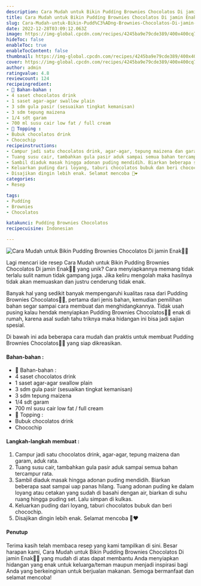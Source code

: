 ```yaml
---
description: Cara Mudah untuk Bikin Puddíng Brownies Chocolatos Di jamin Enak"
title: Cara Mudah untuk Bikin Puddíng Brownies Chocolatos Di jamin Enak
slug: Cara-Mudah-untuk-Bikin-Pudd%C3%ADng-Brownies-Chocolatos-Di-jamin-Enak
date: 2022-12-28T03:09:12.063Z
image: https://img-global.cpcdn.com/recipes/4245ba9e79cde389/400x400cq70/photo.jpg
hideToc: false
enableToc: true
enableTocContent: false
thumbnail: https://img-global.cpcdn.com/recipes/4245ba9e79cde389/400x400cq70/photo.jpg
cover: https://img-global.cpcdn.com/recipes/4245ba9e79cde389/400x400cq70/photo.jpg
author: admin
ratingvalue: 4.8
reviewcount: 124
recipeingredient:
- 🍮 Bahan-bahan :
- 4 saset chocolatos drink
- 1 saset agar-agar swallow plain
- 3 sdm gula pasir (sesuaikan tingkat kemanisan)
- 3 sdm tepung maizena
- 1/4 sdt garam
- 700 ml susu cair low fat / full cream
- 🍮 Topping :
- Bubuk chocolatos drink
- Chocochip
recipeinstructions:
- Campur jadi satu chocolatos drink, agar-agar, tepung maizena dan garam, aduk rata.
- Tuang susu cair, tambahkan gula pasir aduk sampai semua bahan tercampur rata.
- Sambil diaduk masak hingga adonan puding mendidih. Biarkan beberapa saat sampai uap panas hilang. Tuang adonan puding ke dalam loyang atau cetakan yang sudah di basahi dengan air, biarkan di suhu ruang hingga puding set. Lalu simpan di kulkas.
- Keluarkan puding dari loyang, taburi chocolatos bubuk dan beri chocochip.
- Disajikan dingin lebih enak. Selamat mencoba 🤎❤
categories:
- Resep

tags:
- Puddíng
- Brownies
- Chocolatos

katakunci: Puddíng Brownies Chocolatos
recipecuisine: Indonesian

---
```


![Cara Mudah untuk Bikin Puddíng Brownies Chocolatos Di jamin Enak👩‍🍳](https://img-global.cpcdn.com/recipes/4245ba9e79cde389/400x400cq70/photo.jpg)

Lagi mencari ide resep Cara Mudah untuk Bikin Puddíng Brownies Chocolatos Di jamin Enak👩‍🍳 yang unik? Cara menyiapkannya memang tidak terlalu sulit namun tidak gampang juga. Jika keliru mengolah maka hasilnya tidak akan memuaskan dan justru cenderung tidak enak.

Banyak hal yang sedikit banyak mempengaruhi kualitas rasa dari Puddíng Brownies Chocolatos👩‍🍳, pertama dari jenis bahan, kemudian pemilihan bahan segar sampai cara membuat dan menghidangkannya. Tidak usah pusing kalau hendak menyiapkan Puddíng Brownies Chocolatos👩‍🍳 enak di rumah, karena asal sudah tahu triknya maka hidangan ini bisa jadi sajian spesial.

Di bawah ini ada beberapa cara mudah dan praktis untuk membuat Puddíng Brownies Chocolatos👩‍🍳 yang siap dikreasikan.

<!--inarticleads1-->

#### Bahan-bahan :

- 🍮 Bahan-bahan :
- 4 saset chocolatos drink
- 1 saset agar-agar swallow plain
- 3 sdm gula pasir (sesuaikan tingkat kemanisan)
- 3 sdm tepung maizena
- 1/4 sdt garam
- 700 ml susu cair low fat / full cream
- 🍮 Topping :
- Bubuk chocolatos drink
- Chocochip

<!--inarticleads2-->

#### Langkah-langkah membuat :

1. Campur jadi satu chocolatos drink, agar-agar, tepung maizena dan garam, aduk rata.
1. Tuang susu cair, tambahkan gula pasir aduk sampai semua bahan tercampur rata.
1. Sambil diaduk masak hingga adonan puding mendidih. Biarkan beberapa saat sampai uap panas hilang. Tuang adonan puding ke dalam loyang atau cetakan yang sudah di basahi dengan air, biarkan di suhu ruang hingga puding set. Lalu simpan di kulkas.
1. Keluarkan puding dari loyang, taburi chocolatos bubuk dan beri chocochip.
1. Disajikan dingin lebih enak. Selamat mencoba 🤎❤

#### Penutup

Terima kasih telah membaca resep yang kami tampilkan di sini. Besar harapan kami, Cara Mudah untuk Bikin Puddíng Brownies Chocolatos Di jamin Enak👩‍🍳 yang mudah di atas dapat membantu Anda menyiapkan hidangan yang enak untuk keluarga/teman maupun menjadi inspirasi bagi Anda yang berkeinginan untuk berjualan makanan. Semoga bermanfaat dan selamat mencoba!